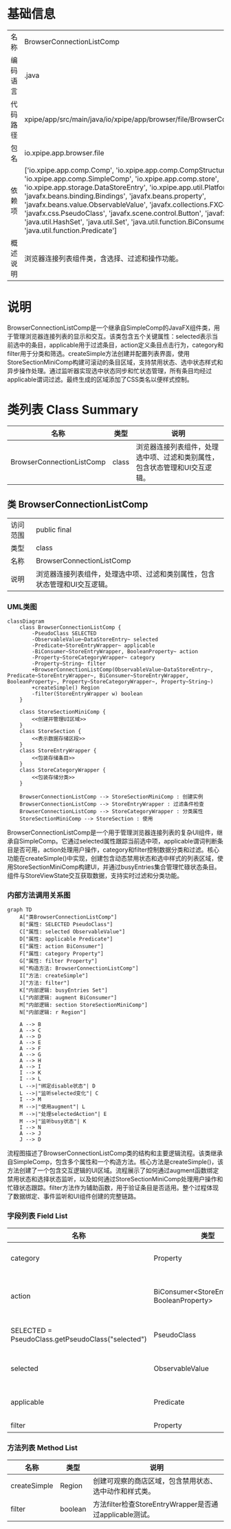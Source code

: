 # 基础信息

|      |      |
|------|------|
| 名称 | BrowserConnectionListComp |
| 编码语言 | .java |
| 代码路径 | xpipe/app/src/main/java/io/xpipe/app/browser/file/BrowserConnectionListComp.java |
| 包名 | io.xpipe.app.browser.file |
| 依赖项 | ['io.xpipe.app.comp.Comp', 'io.xpipe.app.comp.CompStructure', 'io.xpipe.app.comp.SimpleComp', 'io.xpipe.app.comp.store', 'io.xpipe.app.storage.DataStoreEntry', 'io.xpipe.app.util.PlatformThread', 'javafx.beans.binding.Bindings', 'javafx.beans.property', 'javafx.beans.value.ObservableValue', 'javafx.collections.FXCollections', 'javafx.css.PseudoClass', 'javafx.scene.control.Button', 'javafx.scene.layout.Region', 'java.util.HashSet', 'java.util.Set', 'java.util.function.BiConsumer', 'java.util.function.Predicate'] |
| 概述说明 | 浏览器连接列表组件类，含选择、过滤和操作功能。 |

# 说明

BrowserConnectionListComp是一个继承自SimpleComp的JavaFX组件类，用于管理浏览器连接列表的显示和交互。该类包含五个关键属性：selected表示当前选中的条目，applicable用于过滤条目，action定义条目点击行为，category和filter用于分类和筛选。createSimple方法创建并配置列表界面，使用StoreSectionMiniComp构建可滚动的条目区域，支持禁用状态、选中状态样式和异步操作处理。通过监听器实现选中状态同步和忙状态管理，所有条目均经过applicable谓词过滤。最终生成的区域添加了CSS类名以便样式控制。

# 类列表 Class Summary

| 名称   | 类型  | 说明 |
|-------|------|-------------|
| BrowserConnectionListComp | class | 浏览器连接列表组件，处理选中项、过滤和类别属性，包含状态管理和UI交互逻辑。 |



## 类 BrowserConnectionListComp

|      |      |
|------|------|
| 访问范围 | public final |
| 类型 | class |
| 名称 | BrowserConnectionListComp |
| 说明 | 浏览器连接列表组件，处理选中项、过滤和类别属性，包含状态管理和UI交互逻辑。 |


### UML类图

```mermaid
classDiagram
    class BrowserConnectionListComp {
        -PseudoClass SELECTED
        -ObservableValue~DataStoreEntry~ selected
        -Predicate~StoreEntryWrapper~ applicable
        -BiConsumer~StoreEntryWrapper, BooleanProperty~ action
        -Property~StoreCategoryWrapper~ category
        -Property~String~ filter
        +BrowserConnectionListComp(ObservableValue~DataStoreEntry~, Predicate~StoreEntryWrapper~, BiConsumer~StoreEntryWrapper, BooleanProperty~, Property~StoreCategoryWrapper~, Property~String~)
        +createSimple() Region
        -filter(StoreEntryWrapper w) boolean
    }

    class StoreSectionMiniComp {
        <<创建并管理UI区域>>
    }
    class StoreSection {
        <<表示数据存储区段>>
    }
    class StoreEntryWrapper {
        <<包装存储条目>>
    }
    class StoreCategoryWrapper {
        <<包装存储分类>>
    }

    BrowserConnectionListComp --> StoreSectionMiniComp : 创建实例
    BrowserConnectionListComp --> StoreEntryWrapper : 过滤条件检查
    BrowserConnectionListComp --> StoreCategoryWrapper : 分类属性
    StoreSectionMiniComp --> StoreSection : 使用
```

BrowserConnectionListComp是一个用于管理浏览器连接列表的复杂UI组件，继承自SimpleComp。它通过selected属性跟踪当前选中项，applicable谓词判断条目是否可用，action处理用户操作，category和filter控制数据分类和过滤。核心功能在createSimple()中实现，创建包含动态禁用状态和选中样式的列表区域，使用StoreSectionMiniComp构建UI，并通过busyEntries集合管理忙碌状态条目。组件与StoreViewState交互获取数据，支持实时过滤和分类功能。


### 内部方法调用关系图

```mermaid
graph TD
    A["类BrowserConnectionListComp"]
    B["属性: SELECTED PseudoClass"]
    C["属性: selected ObservableValue"]
    D["属性: applicable Predicate"]
    E["属性: action BiConsumer"]
    F["属性: category Property"]
    G["属性: filter Property"]
    H["构造方法: BrowserConnectionListComp"]
    I["方法: createSimple"]
    J["方法: filter"]
    K["内部逻辑: busyEntries Set"]
    L["内部逻辑: augment BiConsumer"]
    M["内部逻辑: section StoreSectionMiniComp"]
    N["内部逻辑: r Region"]

    A --> B
    A --> C
    A --> D
    A --> E
    A --> F
    A --> G
    A --> H
    A --> I
    I --> K
    I --> L
    L -->|"绑定disable状态"| D
    L -->|"监听selected变化"| C
    I --> M
    M -->|"使用augment"| L
    M -->|"处理selectedAction"| E
    M -->|"监听busy状态"| K
    I --> N
    A --> J
    J --> D
```

流程图描述了BrowserConnectionListComp类的结构和主要逻辑流程。该类继承自SimpleComp，包含多个属性和一个构造方法。核心方法是createSimple()，该方法创建了一个包含交互逻辑的UI区域。流程展示了如何通过augment函数绑定禁用状态和选择状态监听，以及如何通过StoreSectionMiniComp处理用户操作和忙碌状态跟踪。filter方法作为辅助函数，用于验证条目是否适用。整个过程体现了数据绑定、事件监听和UI组件创建的完整链路。

### 字段列表 Field List

| 名称  | 类型  | 说明 |
|-------|-------|------|
| category | Property<StoreCategoryWrapper> | 私有属性：StoreCategoryWrapper类型的category。 |
| action | BiConsumer<StoreEntryWrapper, BooleanProperty> | 私有成员action，类型为BiConsumer，处理StoreEntryWrapper和BooleanProperty。 |
| SELECTED = PseudoClass.getPseudoClass("selected") | PseudoClass | 定义静态常量SELECTED，表示伪类"selected"。 |
| selected | ObservableValue<DataStoreEntry> | 私有观察值变量selected，类型为DataStoreEntry。 |
| applicable | Predicate<StoreEntryWrapper> | 私有谓词判断StoreEntryWrapper适用性 |
| filter | Property<String> | 私有字符串属性过滤器 |

### 方法列表 Method List

| 名称  | 类型  | 说明 |
|-------|-------|------|
| createSimple | Region | 创建可观察的商店区域，包含禁用状态、选中动作和样式类。 |
| filter | boolean | 方法filter检查StoreEntryWrapper是否通过applicable测试。 |




